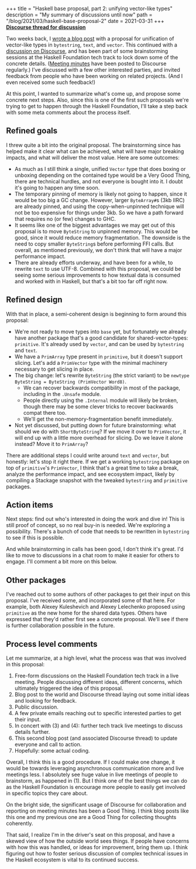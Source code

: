 +++
title = "Haskell base proposal, part 2: unifying vector-like types"
description = "My summary of discussions until now"
path = "/blog/2021/03/haskell-base-proposal-2"
date = 2021-03-31
+++
[**Discourse thread for discussion**](https://discourse.haskell.org/t/vector-type-proposal-discussion-blog/2272?u=snoyberg)

Two weeks back, I [wrote a blog post](@/blog/haskell-base-proposal.md) with a proposal for unification of vector-like types in `bytestring`, `text`, and `vector`. This continued with a [discussion on Discourse](https://discourse.haskell.org/t/base-proposal-around-vector-like-types/2112), and has been part of some brainstorming sessions at the Haskell Foundation tech track to lock down some of the concrete details. ([Meeting minutes](https://discourse.haskell.org/t/tech-agenda-track-meeting-minutes-3-24/2257) have been posted to Discourse regularly.) I've discussed with a few other interested parties, and invited feedback from people who have been working on related projects. (And I even received some such feedback!)

At this point, I wanted to summarize what's come up, and propose some concrete next steps. Also, since this is one of the first such proposals we're trying to get to happen through the Haskell Foundation, I'll take a step back with some meta comments about the process itself.

## Refined goals

I threw quite a bit into the original proposal. The brainstorming since has helped make it clear what can be achieved, what will have major breaking impacts, and what will deliver the most value. Here are some outcomes:

* As much as I still think a single, unified `Vector` type that does boxing or unboxing depending on the contained type would be a Very Good Thing, there are technical hurdles, and not everyone is bought into it. I doubt it's going to happen any time soon.
* The temporary pinning of memory is likely not going to happen, since it would be too big a GC change. However, larger `ByteArray#`s (3kb IIRC) are already pinned, and using the copy-when-unpinned technique will not be too expensive for things under 3kb. So we have a path forward that requires no (or few) changes to GHC.
* It seems like one of the biggest advantages we may get out of this proposal is to move `ByteString` to unpinned memory. This would be good, since it would reduce memory fragmentation. The downside is the need to copy smaller `ByteString`s before performing FFI calls. But overall, as mentioned previously, we don't think that will have a major performance impact.
* There are already efforts underway, and have been for a while, to rewrite `text` to use UTF-8. Combined with this proposal, we could be seeing some serious improvements to how textual data is consumed and worked with in Haskell, but that's a bit too far off right now.

## Refined design

With that in place, a semi-coherent design is beginning to form around this proposal:

* We're not ready to move types into `base` yet, but fortunately we already have another package that's a good candidate for shared-vector-types: `primitive`. It's already used by `vector`, and can be used by `bytestring` and `text`.
* We have a `PrimArray` type present in `primitive`, but it doesn't support slicing. Let's add a `PrimVector` type with the minimal machinery necessary to get slicing in place.
* The big change: let's rewrite `ByteString` (the strict variant) to be `newtype ByteString = ByteString (PrimVector Word8)`.
    * We can recover backwards compatibility in most of the package, including in the `.Unsafe` module.
    * People directly using the `.Internal` module will likely be broken, though there may be some clever tricks to recover backwards compat there too.
    * We'll get the non-memory-fragmentation benefit immediately.
* Not yet discussed, but putting down for future brainstorming: what should we do with `ShortByteString`? If we move it over to `PrimVector`, it will end up with a little more overhead for slicing. Do we leave it alone instead? Move it to `PrimArray`?

There are additional steps I could write around `text` and `vector`, but honestly: let's stop it right there. If we get a working `bytestring` package on top of `primitive`'s `PrimVector`, I think that's a great time to take a break, analyze the performance impact, and see ecosystem impact, likely by compiling a Stackage snapshot with the tweaked `bytestring` and `primitive` packages.

## Action items

Next steps: find out who's interested in doing the work and dive in! This is still proof of concept, so no real buy-in is needed. We're exploring a possibility. There's a bunch of code that needs to be rewritten in `bytestring` to see if this is possible.

And while brainstorming in calls has been good, I don't think it's great. I'd like to move to discussions in a chat room to make it easier for others to engage. I'll comment a bit more on this below.

## Other packages

I've reached out to some authors of other packages to get their input on this proposal. I've received some, and incorporated some of that here. For example, both Alexey Kuleshevich and Alexey Lelechenko proposed using `primitive` as the new home for the shared data types. Others have expressed that they'd rather first see a concrete proposal. We'll see if there is further collaboration possible in the future.

## Process level comments

Let me summarize, at a high level, what the process was that was involved in this proposal:

1. Free-form discussions on the Haskell Foundation tech track in a live meeting. People discussing different ideas, different concerns, which ultimately triggered the idea of this proposal.
2. Blog post to the world and Discourse thread laying out some initial ideas and looking for feedback.
3. Public discussion.
4. A few private emails reaching out to specific interested parties to get their input.
5. In concert with (3) and (4): further tech track live meetings to discuss details further.
6. This second blog post (and associated Discourse thread) to update everyone and call to action.
7. Hopefully: some actual coding.

Overall, I think this is a good procedure. If I could make one change, it would be towards leveraging asynchronous communication more and live meetings less. I absolutely see huge value in live meetings of people to brainstorm, as happened in (1). But I think one of the best things we can do as the Haskell Foundation is encourage more people to easily get involved in specific topics they care about.

On the bright side, the significant usage of Discourse for collaboration and reporting on meeting minutes has been a Good Thing. I think blog posts like this one and my previous one are a Good Thing for collecting thoughts coherently.

That said, I realize I'm in the driver's seat on this proposal, and have a skewed view of how the outside world sees things. If people have concerns with how this was handled, or ideas for improvement, bring them up. I think figuring out how to foster serious discussion of complex technical issues in the Haskell ecosystem is vital to its continued success.
